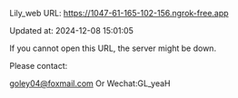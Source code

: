 Lily_web URL: https://1047-61-165-102-156.ngrok-free.app

Updated at: 2024-12-08 15:01:05

If you cannot open this URL, the server might be down.

Please contact: 

goley04@foxmail.com Or Wechat:GL_yeaH